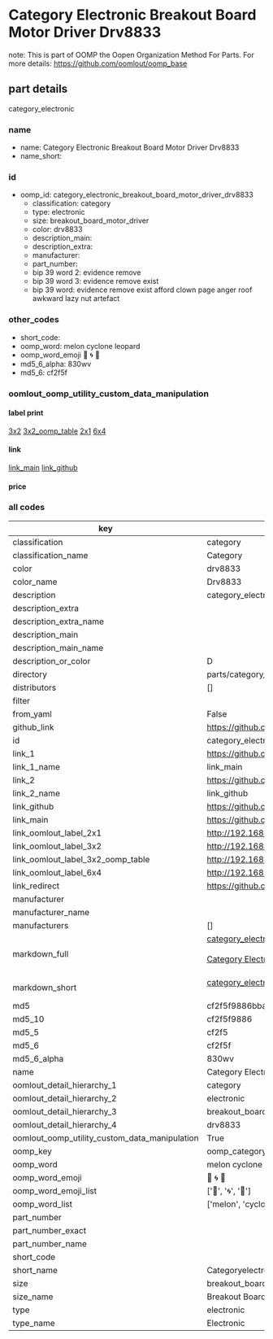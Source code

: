 # Category Electronic Breakout Board Motor Driver Drv8833  

note: This is part of OOMP the Oopen Organization Method For Parts. For more details: https://github.com/oomlout/oomp_base

##  part details
  



category_electronic



### name
* name: Category Electronic Breakout Board Motor Driver Drv8833
* name_short: 
### id
* oomp_id: category_electronic_breakout_board_motor_driver_drv8833
  * classification: category
  * type: electronic
  * size: breakout_board_motor_driver
  * color: drv8833
  * description_main: 
  * description_extra: 
  * manufacturer: 
  * part_number: 
  * bip 39 word 2: evidence remove
  * bip 39 word 3: evidence remove exist
  * bip 39 word: evidence remove exist afford clown page anger roof awkward lazy nut artefact

### other_codes
* short_code: 
* oomp_word: melon cyclone leopard
* oomp_word_emoji :melon: :cyclone: :leopard:
* md5_6_alpha: 830wv
* md5_6: cf2f5f






### oomlout_oomp_utility_custom_data_manipulation
#### label print
[3x2](http://192.168.1.245:1112/?label=oomp%20830wv)
[3x2_oomp_table](http://192.168.1.108:1112/?label=oomp%20830wv)
[2x1](http://192.168.1.242:1112/?label=oomp%20830wv)
[6x4](http://192.168.1.55:1112/?label=oomp%20830wv)    

#### link

[link_main](https://github.com/oomlout/oomlout_oomp_version_1_messy/tree/main/parts/category_electronic_breakout_board_motor_driver_drv8833) [link_github](https://github.com/oomlout/oomlout_oomp_version_1_messy/tree/main/parts/category_electronic_breakout_board_motor_driver_drv8833)                             

#### price







### all codes 
| key | value |  
| --- | --- |  
| classification | category |  
| classification_name | Category |  
| color | drv8833 |  
| color_name | Drv8833 |  
| description | category_electronic |  
| description_extra |  |  
| description_extra_name |  |  
| description_main |  |  
| description_main_name |  |  
| description_or_color | D  |  
| directory | parts/category_electronic_breakout_board_motor_driver_drv8833 |  
| distributors | [] |  
| filter |  |  
| from_yaml | False |  
| github_link | https://github.com/oomlout/oomlout_oomp_part_src/tree/main/parts/category_electronic_breakout_board_motor_driver_drv8833 |  
| id | category_electronic_breakout_board_motor_driver_drv8833 |  
| link_1 | https://github.com/oomlout/oomlout_oomp_version_1_messy/tree/main/parts/category_electronic_breakout_board_motor_driver_drv8833 |  
| link_1_name | link_main |  
| link_2 | https://github.com/oomlout/oomlout_oomp_version_1_messy/tree/main/parts/category_electronic_breakout_board_motor_driver_drv8833 |  
| link_2_name | link_github |  
| link_github | https://github.com/oomlout/oomlout_oomp_version_1_messy/tree/main/parts/category_electronic_breakout_board_motor_driver_drv8833 |  
| link_main | https://github.com/oomlout/oomlout_oomp_version_1_messy/tree/main/parts/category_electronic_breakout_board_motor_driver_drv8833 |  
| link_oomlout_label_2x1 | http://192.168.1.242:1112/?label=oomp%20830wv |  
| link_oomlout_label_3x2 | http://192.168.1.245:1112/?label=oomp%20830wv |  
| link_oomlout_label_3x2_oomp_table | http://192.168.1.108:1112/?label=oomp%20830wv |  
| link_oomlout_label_6x4 | http://192.168.1.55:1112/?label=oomp%20830wv |  
| link_redirect | https://github.com/oomlout/oomlout_oomp_version_1_messy/tree/main/parts/category_electronic_breakout_board_motor_driver_drv8833 |  
| manufacturer |  |  
| manufacturer_name |  |  
| manufacturers | [] |  
| markdown_full | [category_electronic_breakout_board_motor_driver_drv8833](none)<br>[](none)<br>[Category Electronic Breakout Board Motor Driver Drv8833](none)<br><br> |  
| markdown_short | [category_electronic_breakout_board_motor_driver_drv8833](none)<br><br> |  
| md5 | cf2f5f9886bba1167b9600469fad7a6e |  
| md5_10 | cf2f5f9886 |  
| md5_5 | cf2f5 |  
| md5_6 | cf2f5f |  
| md5_6_alpha | 830wv |  
| name | Category Electronic Breakout Board Motor Driver Drv8833 |  
| oomlout_detail_hierarchy_1 | category |  
| oomlout_detail_hierarchy_2 | electronic |  
| oomlout_detail_hierarchy_3 | breakout_board_motor_driver |  
| oomlout_detail_hierarchy_4 | drv8833 |  
| oomlout_oomp_utility_custom_data_manipulation | True |  
| oomp_key | oomp_category_electronic_breakout_board_motor_driver_drv8833 |  
| oomp_word | melon cyclone leopard |  
| oomp_word_emoji | :melon: :cyclone: :leopard: |  
| oomp_word_emoji_list | [':melon:', ':cyclone:', ':leopard:'] |  
| oomp_word_list | ['melon', 'cyclone', 'leopard'] |  
| part_number |  |  
| part_number_exact |  |  
| part_number_name |  |  
| short_code |  |  
| short_name | Categoryelectronic |  
| size | breakout_board_motor_driver |  
| size_name | Breakout Board Motor Driver |  
| type | electronic |  
| type_name | Electronic |  
